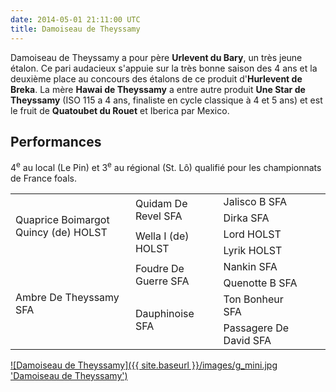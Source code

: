 ```yaml
---
date: 2014-05-01 21:11:00 UTC
title: Damoiseau de Theyssamy
---
```


Damoiseau de Theyssamy a pour père **Urlevent du Bary**, un très jeune étalon. Ce pari audacieux s'appuie sur la très bonne saison des 4 ans et la deuxième place au concours des étalons de ce produit d'**Hurlevent de Breka**. La mère **Hawai de Theyssamy** a entre autre produit **Une Star de Theyssamy** (ISO 115 a 4 ans, finaliste en cycle classique à 4 et 5 ans) et est le fruit de **Quatoubet du Rouet** et Iberica par Mexico.

## Performances

4<sup>e</sup> au local (Le Pin) et 3<sup>e</sup> au régional (St. Lô) qualifié pour les championnats de France foals.

<table class="genealogie">
        <tr>
                <td rowspan="4" class="c-cell">Quaprice Boimargot Quincy (de) HOLST</td>
                <td rowspan="2" class="c-cell">Quidam De Revel SFA</td>
                <td class="c-cell">Jalisco B SFA</td>
        </tr>
        <tr>
                <td class="c-cell">Dirka SFA</td>
                <td></td>
                <td></td>
        </tr>
        <tr>
                <td rowspan="2" class="c-cell">Wella I (de) HOLST</td>
                <td class="c-cell">Lord HOLST</td>
                <td></td>
        </tr>
        <tr>
                <td class="c-cell">Lyrik HOLST</td>
                <td></td>
                <td></td>
        </tr>
        <tr>
                <td rowspan="4" class="c-cell">Ambre De Theyssamy SFA</td>
                <td rowspan="2" class="c-cell">Foudre De Guerre SFA</td>
                <td class="c-cell">Nankin SFA</td>
        </tr>
        <tr>
                <td class="c-cell">Quenotte B SFA</td>
                <td></td>
                <td></td>
        </tr>
        <tr>
                <td rowspan="2" class="c-cell">Dauphinoise SFA</td>
                <td class="c-cell">Ton Bonheur SFA</td>
                <td></td>
        </tr>
        <tr>
                <td class="c-cell">Passagere De David SFA</td>
                <td></td>
                <td></td>
        </tr>
</table>


<a href="/images/g_mini.jpg">![Damoiseau de Theyssamy]({{ site.baseurl }}/images/g_mini.jpg 'Damoiseau de Theyssamy')</a>
